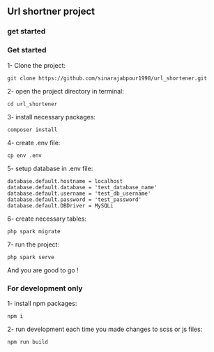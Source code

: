 ## Url shortner project

### get started

### Get started

1- Clone the project:
```shell
git clone https://github.com/sinarajabpour1998/url_shortener.git
```

2- open the project directory in terminal:
```shell
cd url_shortener
```

3- install necessary packages:
```shell
composer install
```

4- create .env file:
```shell
cp env .env
```

5- setup database in .env file:
```shell
database.default.hostname = localhost
database.default.database = 'test_database_name'
database.default.username = 'test_db_username'
database.default.password = 'test_password'
database.default.DBDriver = MySQLi
```

6- create necessary tables:
```shell
php spark migrate
```

7- run the project:
```shell
php spark serve
```

And you are good to go !

### For development only

1- install npm packages:
```shell
npm i
```

2- run development each time you made changes to scss or js files:
```shell
npm run build
```
